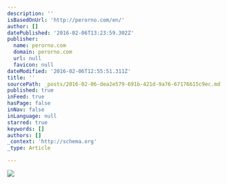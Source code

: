 ```yaml
---
description: ''
isBasedOnUrl: 'http://perorno.com/en/'
author: []
datePublished: '2016-02-06T13:23:59.302Z'
publisher:
  name: perorno.com
  domain: perorno.com
  url: null
  favicon: null
dateModified: '2016-02-06T12:55:51.311Z'
title: ''
sourcePath: _posts/2016-02-06-dea2e579-691b-421d-9a76-67176615c9ec.md
published: true
inFeed: true
hasPage: false
inNav: false
inLanguage: null
starred: true
keywords: []
authors: []
_context: 'http://schema.org'
_type: Article

---
```

![](http://perorno.com/bundles/app/imagenes_dinamicas/Fabrica%20Perorno-282.jpg)